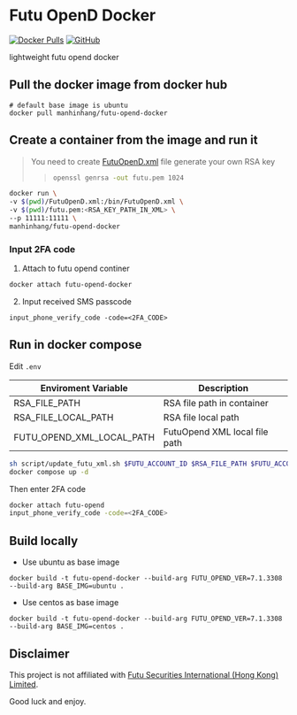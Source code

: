 # Futu OpenD Docker

[![Docker Pulls](https://img.shields.io/docker/pulls/manhinhang/futu-opend-docker)](https://hub.docker.com/r/manhinhang/futu-opend-docker)
[![GitHub](https://img.shields.io/github/license/manhinhang/futu-opend-docker)](https://github.com/manhinhang/futu-opend-docker/blob/main/LICENSE)

lightweight futu opend docker

## Pull the docker image from docker hub

```
# default base image is ubuntu
docker pull manhinhang/futu-opend-docker
```

## Create a container from the image and run it

> You need to create [FutuOpenD.xml](https://openapi.futunn.com/futu-api-doc/opend/opend-cmd.html) file
> generate your own RSA key
>> ```bash
>> openssl genrsa -out futu.pem 1024
>> ```

```bash
docker run \
-v $(pwd)/FutuOpenD.xml:/bin/FutuOpenD.xml \
-v $(pwd)/futu.pem:<RSA_KEY_PATH_IN_XML> \
--p 11111:11111 \
manhinhang/futu-opend-docker
```

### Input 2FA code

1. Attach to futu opend continer

```bash
docker attach futu-opend-docker
```
2. Input received SMS passcode

```
input_phone_verify_code -code=<2FA_CODE>
```

## Run in docker compose

Edit `.env`

| Enviroment Variable       | Description                   |
| ------------------------- | ----------------------------- |
| RSA_FILE_PATH             | RSA file path in container    |
| RSA_FILE_LOCAL_PATH       | RSA file local path           |
| FUTU_OPEND_XML_LOCAL_PATH | FutuOpend XML local file path |

```bash
sh script/update_futu_xml.sh $FUTU_ACCOUNT_ID $RSA_FILE_PATH $FUTU_ACCOUNT_PWD
docker compose up -d
```

Then enter 2FA code

```bash
docker attach futu-opend
input_phone_verify_code -code=<2FA_CODE>
```

## Build locally

- Use ubuntu as base image

```
docker build -t futu-opend-docker --build-arg FUTU_OPEND_VER=7.1.3308 --build-arg BASE_IMG=ubuntu .
```

- Use centos as base image

```
docker build -t futu-opend-docker --build-arg FUTU_OPEND_VER=7.1.3308 --build-arg BASE_IMG=centos .
```

## Disclaimer

This project is not affiliated with [Futu Securities International  (Hong Kong) Limited](https://www.futuhk.com/).

Good luck and enjoy.